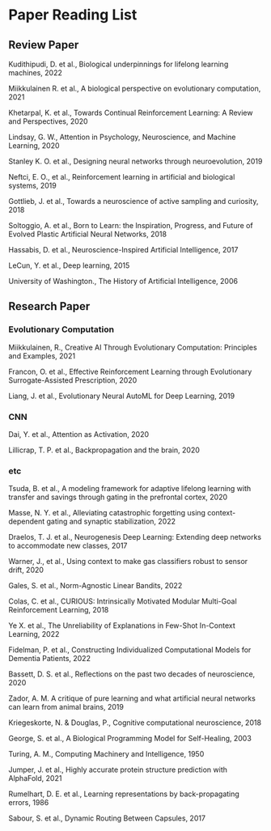 # Paper Reading List
## Review Paper
Kudithipudi, D. et al., Biological underpinnings for lifelong learning machines, 2022

Miikkulainen R. et al., A biological perspective on evolutionary computation, 2021

Khetarpal, K. et al., Towards Continual Reinforcement Learning: A Review and Perspectives, 2020

Lindsay, G. W., Attention in Psychology, Neuroscience, and Machine Learning, 2020

Stanley K. O. et al., Designing neural networks through neuroevolution, 2019

Neftci, E. O., et al., Reinforcement learning in artificial and biological systems, 2019

Gottlieb, J. et al., Towards a neuroscience of active sampling and curiosity, 2018

Soltoggio, A. et al., Born to Learn: the Inspiration, Progress, and Future of Evolved Plastic Artificial Neural Networks, 2018

Hassabis, D. et al., Neuroscience-Inspired Artificial Intelligence, 2017

LeCun, Y. et al., Deep learning, 2015 

University of Washington., The History of Artificial Intelligence, 2006


## Research Paper
### Evolutionary Computation
Miikkulainen, R., Creative AI Through Evolutionary Computation: Principles and Examples, 2021

Francon, O. et al., Effective Reinforcement Learning through Evolutionary Surrogate-Assisted Prescription, 2020

Liang, J. et al., Evolutionary Neural AutoML for Deep Learning, 2019 

### CNN
Dai, Y. et al., Attention as Activation, 2020

Lillicrap, T. P. et al., Backpropagation and the brain, 2020

### etc
Tsuda, B. et al., A modeling framework for adaptive lifelong learning with transfer and savings through gating in the prefrontal cortex, 2020

Masse, N. Y. et al., Alleviating catastrophic forgetting using context-dependent gating and synaptic stabilization, 2022

Draelos, T. J. et al., Neurogenesis Deep Learning: Extending deep networks to accommodate new classes, 2017

Warner, J., et al., Using context to make gas classifiers robust to sensor drift, 2020

Gales, S. et al., Norm-Agnostic Linear Bandits, 2022

Colas, C. et al., CURIOUS: Intrinsically Motivated Modular Multi-Goal Reinforcement Learning, 2018

Ye X. et al., The Unreliability of Explanations in Few-Shot In-Context Learning, 2022

Fidelman, P. et al., Constructing Individualized Computational Models for Dementia Patients, 2022

Bassett, D. S. et al., Reflections on the past two decades of neuroscience, 2020

Zador, A. M. A critique of pure learning and what artificial neural networks can learn from animal brains, 2019

Kriegeskorte, N. & Douglas, P., Cognitive computational neuroscience, 2018

George, S. et al., A Biological Programming Model for Self-Healing, 2003

Turing, A. M., Computing Machinery and Intelligence, 1950

Jumper, J. et al., Highly accurate protein structure prediction with AlphaFold, 2021

Rumelhart, D. E. et al., Learning representations by back-propagating errors, 1986 

Sabour, S. et al., Dynamic Routing Between Capsules, 2017

